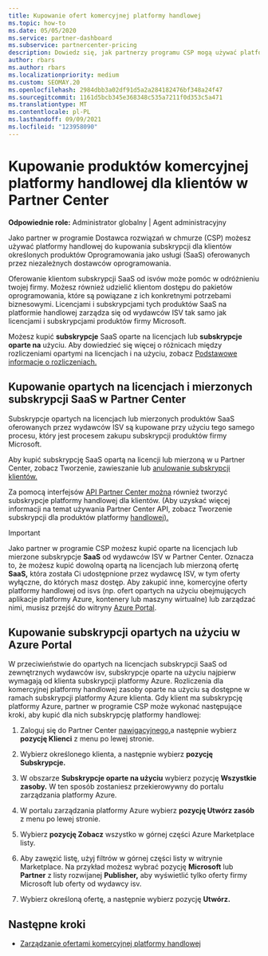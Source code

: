 ```yaml
---
title: Kupowanie ofert komercyjnej platformy handlowej
ms.topic: how-to
ms.date: 05/05/2020
ms.service: partner-dashboard
ms.subservice: partnercenter-pricing
description: Dowiedz się, jak partnerzy programu CSP mogą używać platformy handlowej Partner Center, aby kupować oferty SaaS od niezależnych dostawców oprogramowania.
author: rbars
ms.author: rbars
ms.localizationpriority: medium
ms.custom: SEOMAY.20
ms.openlocfilehash: 2984dbb3a02df91d5a2a284182476bf348a24f47
ms.sourcegitcommit: 1161d5bcb345e368348c535a7211f0d353c5a471
ms.translationtype: MT
ms.contentlocale: pl-PL
ms.lasthandoff: 09/09/2021
ms.locfileid: "123958090"
---
```

# <a name="purchase-commercial-marketplace-products-for-your-customers-in-partner-center"></a>Kupowanie produktów komercyjnej platformy handlowej dla klientów w Partner Center


**Odpowiednie role:** Administrator globalny | Agent administracyjny

Jako partner w programie Dostawca rozwiązań w chmurze (CSP) możesz używać platformy handlowej do kupowania subskrypcji dla klientów określonych produktów Oprogramowania jako usługi (SaaS) oferowanych przez niezależnych dostawców oprogramowania.

Oferowanie klientom subskrypcji SaaS od isvów może pomóc w odróżnieniu twojej firmy. Możesz również udzielić klientom dostępu do pakietów oprogramowania, które są powiązane z ich konkretnymi potrzebami biznesowymi. Licencjami i subskrypcjami tych produktów SaaS na platformie handlowej zarządza się od wydawców ISV tak samo jak licencjami i subskrypcjami produktów firmy Microsoft.

Możesz kupić **subskrypcje** SaaS oparte na licencjach lub **subskrypcje oparte na** użyciu. Aby dowiedzieć się więcej o różnicach między rozliczeniami opartymi na licencjach i na użyciu, zobacz [Podstawowe informacje o rozliczeniach.](billing-basics.md)

## <a name="purchase-license-based-and-metered-saas-subscriptions-in-partner-center"></a>Kupowanie opartych na licencjach i mierzonych subskrypcji SaaS w Partner Center

Subskrypcje opartych na licencjach lub mierzonych produktów SaaS oferowanych przez wydawców ISV są kupowane przy użyciu tego samego procesu, który jest procesem zakupu subskrypcji produktów firmy Microsoft.

Aby kupić subskrypcję SaaS opartą na licencji lub mierzoną w u Partner Center, zobacz Tworzenie, zawieszanie lub [anulowanie subskrypcji klientów.](create-a-new-subscription.md#create-a-new-subscription)

Za pomocą interfejsów [API Partner Center można](/partner-center/develop/) również tworzyć subskrypcje platformy handlowej dla klientów. (Aby uzyskać więcej informacji na temat używania Partner Center API, zobacz Tworzenie subskrypcji dla produktów platformy [handlowej).](/partner-center/develop/create-subscription-azure-marketplace-products)

>[!IMPORTANT]
> Jako partner w programie CSP  możesz kupić oparte na licencjach lub mierzone subskrypcje **SaaS** od wydawców ISV w Partner Center. Oznacza to, że  możesz kupić dowolną opartą na licencjach lub mierzoną [](csp-commercial-marketplace-discover.md#learn-about-marketplace-exclusive-offers) ofertę **SaaS,** która została Ci udostępnione przez wydawcę ISV, w tym oferty wyłączne, do których masz dostęp. Aby zakupić inne, komercyjne oferty platformy handlowej od isvs (np. ofert opartych na użyciu obejmujących aplikacje platformy Azure, kontenery lub maszyny wirtualne) lub zarządzać nimi, musisz przejść do witryny [Azure Portal](https://portal.azure.com/).

## <a name="purchase-usage-based-subscriptions-in-the-azure-portal"></a>Kupowanie subskrypcji opartych na użyciu w Azure Portal

W przeciwieństwie do opartych na licencjach subskrypcji SaaS od zewnętrznych wydawców isv, subskrypcje oparte na użyciu najpierw wymagają od klienta subskrypcji platformy Azure. Rozliczenia dla komercyjnej platformy handlowej zasoby oparte na użyciu są dostępne w ramach subskrypcji platformy Azure klienta. Gdy klient ma subskrypcję platformy Azure, partner w programie CSP może wykonać następujące kroki, aby kupić dla nich subskrypcję platformy handlowej:

1. Zaloguj się do Partner Center [nawigacyjnego,](https://partner.microsoft.com/dashboard)a następnie wybierz **pozycję Klienci** z menu po lewej stronie.

2. Wybierz określonego klienta, a następnie wybierz **pozycję Subskrypcje.**  

3. W obszarze **Subskrypcje oparte na użyciu** wybierz pozycję **Wszystkie zasoby.** W ten sposób zostaniesz przekierowywny do portalu zarządzania platformy Azure.

4. W portalu zarządzania platformy Azure wybierz **pozycję Utwórz zasób** z menu po lewej stronie.

5. Wybierz **pozycję Zobacz** wszystko w górnej części Azure Marketplace listy.

6. Aby zawęzić listę, użyj filtrów w górnej części listy w witrynie Marketplace. Na przykład możesz wybrać pozycję **Microsoft** lub **Partner** z listy rozwijanej **Publisher,** aby wyświetlić tylko oferty firmy Microsoft lub oferty od wydawcy isv.

7. Wybierz określoną ofertę, a następnie wybierz pozycję **Utwórz.**

## <a name="next-steps"></a>Następne kroki

- [Zarządzanie ofertami komercyjnej platformy handlowej](csp-commercial-marketplace-purchase.md)